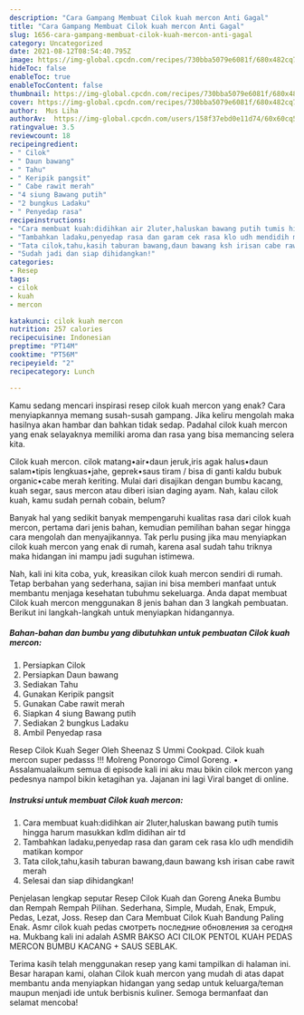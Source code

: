```yaml
---
description: "Cara Gampang Membuat Cilok kuah mercon Anti Gagal"
title: "Cara Gampang Membuat Cilok kuah mercon Anti Gagal"
slug: 1656-cara-gampang-membuat-cilok-kuah-mercon-anti-gagal
category: Uncategorized
date: 2021-08-12T08:54:40.795Z
image: https://img-global.cpcdn.com/recipes/730bba5079e6081f/680x482cq70/cilok-kuah-mercon-foto-resep-utama.jpg
hideToc: false
enableToc: true
enableTocContent: false
thumbnail: https://img-global.cpcdn.com/recipes/730bba5079e6081f/680x482cq70/cilok-kuah-mercon-foto-resep-utama.jpg
cover: https://img-global.cpcdn.com/recipes/730bba5079e6081f/680x482cq70/cilok-kuah-mercon-foto-resep-utama.jpg
author:  Mus Liha
authorAv:  https://img-global.cpcdn.com/users/158f37ebd0e11d74/60x60cq50/avatar.jpg
ratingvalue: 3.5
reviewcount: 18
recipeingredient:
- " Cilok"
- " Daun bawang"
- " Tahu"
- " Keripik pangsit"
- " Cabe rawit merah"
- "4 siung Bawang putih"
- "2 bungkus Ladaku"
- " Penyedap rasa"
recipeinstructions:
- "Cara membuat kuah:didihkan air 2luter,haluskan bawang putih tumis hingga harum masukkan kdlm didihan air td"
- "Tambahkan ladaku,penyedap rasa dan garam cek rasa klo udh mendidih matikan kompor"
- "Tata cilok,tahu,kasih taburan bawang,daun bawang ksh irisan cabe rawit merah"
- "Sudah jadi dan siap dihidangkan!"
categories:
- Resep
tags:
- cilok
- kuah
- mercon

katakunci: cilok kuah mercon 
nutrition: 257 calories
recipecuisine: Indonesian
preptime: "PT14M"
cooktime: "PT56M"
recipeyield: "2"
recipecategory: Lunch

---
```



Kamu sedang mencari inspirasi resep cilok kuah mercon yang enak? Cara menyiapkannya memang susah-susah gampang. Jika keliru mengolah maka hasilnya akan hambar dan bahkan tidak sedap. Padahal cilok kuah mercon yang enak selayaknya memiliki aroma dan rasa yang bisa memancing selera kita.


Cilok kuah mercon. cilok matang•air•daun jeruk,iris agak halus•daun salam•tipis lengkuas•jahe, geprek•saus tiram / bisa di ganti kaldu bubuk organic•cabe merah keriting. Mulai dari disajikan dengan bumbu kacang, kuah segar, saus mercon atau diberi isian daging ayam. Nah, kalau cilok kuah, kamu sudah pernah cobain, belum?

Banyak hal yang sedikit banyak mempengaruhi kualitas rasa dari cilok kuah mercon, pertama dari jenis bahan, kemudian pemilihan bahan segar hingga cara mengolah dan menyajikannya. Tak perlu pusing jika mau menyiapkan cilok kuah mercon yang enak di rumah, karena asal sudah tahu triknya maka hidangan ini mampu jadi suguhan istimewa.


Nah, kali ini kita coba, yuk, kreasikan cilok kuah mercon sendiri di rumah. Tetap berbahan yang sederhana, sajian ini bisa memberi manfaat untuk membantu menjaga kesehatan tubuhmu sekeluarga. Anda dapat membuat Cilok kuah mercon menggunakan 8 jenis bahan dan 3 langkah pembuatan. Berikut ini langkah-langkah untuk menyiapkan hidangannya.

<!--inarticleads1-->

##### Bahan-bahan dan bumbu yang dibutuhkan untuk pembuatan Cilok kuah mercon:

1. Persiapkan  Cilok
1. Persiapkan  Daun bawang
1. Sediakan  Tahu
1. Gunakan  Keripik pangsit
1. Gunakan  Cabe rawit merah
1. Siapkan 4 siung Bawang putih
1. Sediakan 2 bungkus Ladaku
1. Ambil  Penyedap rasa


Resep Cilok Kuah Seger Oleh Sheenaz S Ummi Cookpad. Cilok kuah mercon super pedasss !!! Molreng Ponorogo Cimol Goreng. • Assalamualaikum semua di episode kali ini aku mau bikin cilok mercon yang pedesnya nampol bikin ketagihan ya. Jajanan ini lagi Viral banget di online. 

<!--inarticleads2-->

##### Instruksi untuk membuat Cilok kuah mercon:

1. Cara membuat kuah:didihkan air 2luter,haluskan bawang putih tumis hingga harum masukkan kdlm didihan air td
1. Tambahkan ladaku,penyedap rasa dan garam cek rasa klo udh mendidih matikan kompor
1. Tata cilok,tahu,kasih taburan bawang,daun bawang ksh irisan cabe rawit merah
1. Selesai dan siap dihidangkan!

Penjelasan lengkap seputar Resep Cilok Kuah dan Goreng Aneka Bumbu dan Rempah Rempah Pilihan. Sederhana, Simple, Mudah, Enak, Empuk, Pedas, Lezat, Joss. Resep dan Cara Membuat Cilok Kuah Bandung Paling Enak. Asmr cilok kuah pedas смотреть последние обновления за сегодня на. Mukbang kali ini adalah ASMR BAKSO ACI CILOK PENTOL KUAH PEDAS MERCON BUMBU KACANG + SAUS SEBLAK. 

Terima kasih telah menggunakan resep yang kami tampilkan di halaman ini. Besar harapan kami, olahan Cilok kuah mercon yang mudah di atas dapat membantu anda menyiapkan hidangan yang sedap untuk keluarga/teman maupun menjadi ide untuk berbisnis kuliner. Semoga bermanfaat dan selamat mencoba!

